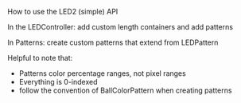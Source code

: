 How to use the LED2 (simple) API

In the LEDController:
add custom length containers
and add patterns

In Patterns:
create custom patterns that extend from LEDPattern

Helpful to note that:
- Patterns color percentage ranges, not pixel ranges
- Everything is 0-indexed
- follow the convention of BallColorPattern when creating patterns